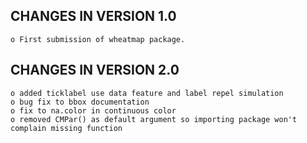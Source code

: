 CHANGES IN VERSION 1.0
----------------------------

    o First submission of wheatmap package.
  
CHANGES IN VERSION 2.0
----------------------------

    o added ticklabel use data feature and label repel simulation
    o bug fix to bbox documentation
    o fix to na.color in continuous color
    o removed CMPar() as default argument so importing package won't complain missing function
